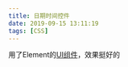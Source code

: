 ```yaml
---
title: 日期时间控件
date: 2019-09-15 13:11:19
tags: [CSS]
---
```


用了Element的[UI组件][1]，效果挺好的

[1]: https://element.eleme.cn/#/zh-CN/component/datetime-picker
